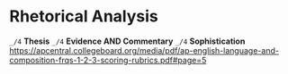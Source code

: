 # Rhetorical Analysis
`_/4` **Thesis**
`_/4` **Evidence AND Commentary** 
`_/4` **Sophistication**
https://apcentral.collegeboard.org/media/pdf/ap-english-language-and-composition-frqs-1-2-3-scoring-rubrics.pdf#page=5


